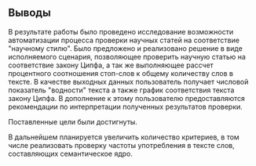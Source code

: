 ## Выводы

В результате работы было проведено исследование возможности автоматизации процесса проверки научных статей на соответствие "научному стилю". Было предложено и реализовано решение в виде исполняемого сценария, позволяющее проверить научную статью на соответствие закону Ципфа, а так же выполняющее рассчет процентного соотношения стоп-слов к общему количеству слов в тексте. В качестве выходных данных пользователь получает числовой показатель "водности" текста а также график соответствия текста закону Ципфа. В дополнение к этому пользователю предоставляются рекомендации по интерпретации полученных результатов проверки.

Поставленные цели были достигнуты.

В дальнейшем планируется увеличить количество критериев, в том числе реализовать проверку частоты употребления в тексте слов, составляющих семантическое ядро.